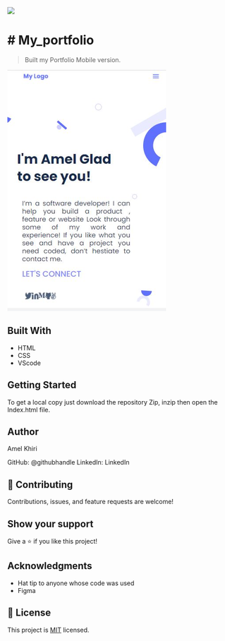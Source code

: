 ![](https://img.shields.io/badge/Microverse-blueviolet)

# # My_portfolio

> Built my Portfolio Mobile version.

![screenshot](./img/screenshotpf.JPG)

## Built With

- HTML
- CSS
- VScode

## Getting Started

To get a local copy just download the repository Zip, inzip then open the Index.html file.

## Author

Amel Khiri

GitHub: @githubhandle
LinkedIn: LinkedIn

## 🤝 Contributing

Contributions, issues, and feature requests are welcome!

## Show your support

Give a ⭐️ if you like this project!

## Acknowledgments

- Hat tip to anyone whose code was used
- Figma

## 📝 License

This project is [MIT](./MIT.md) licensed.
